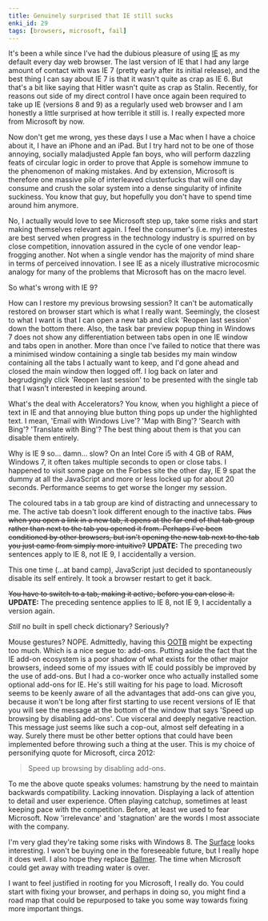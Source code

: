 ```yaml
---
title: Genuinely surprised that IE still sucks
enki_id: 29
tags: [browsers, microsoft, fail]
---
```

It's been a while since I've had the dubious pleasure of using [IE](http://en.wikipedia.org/wiki/Internet_Explorer) as my default every day web browser. The last version of IE that I had any large amount of contact with was IE 7 (pretty early after its initial release), and the best thing I can say about IE 7 is that it wasn't quite as crap as IE 6. But that's a bit like saying that Hitler wasn't quite as crap as Stalin. Recently, for reasons out side of my direct control I have once again been required to take up IE (versions 8 and 9) as a regularly used web browser and I am honestly a little surprised at how terrible it still is. I really expected more from Microsoft by now.<!--more-->

Now don't get me wrong, yes these days I use a Mac when I have a choice about it, I have an iPhone and an iPad. But I try hard not to be one of those annoying, socially maladjusted Apple fan boys, who will perform dazzling feats of circular logic in order to prove that Apple is somehow immune to the phenomenon of making mistakes. And by extension, Microsoft is therefore one massive pile of interleaved clusterfucks that will one day consume and crush the solar system into a dense singularity of infinite suckiness. You know that guy, but hopefully you don't have to spend time around him anymore.

No, I actually would love to see Microsoft step up, take some risks and start making themselves relevant again. I feel the consumer's (i.e. my) interestes are best served when progress in the technology industry is spurred on by close competition, innovation assured in the cycle of one vendor leap-frogging another. Not when a single vendor has the majority of mind share in terms of perceived innovation. I see IE as a nicely illustrative microcosmic analogy for many of the problems that Microsoft has on the macro level.

So what's wrong with IE 9?

How can I restore my previous browsing session? It can't be automatically restored on browser start which is what I really want. Seemingly, the closest to what I want is that I can open a new tab and click 'Reopen last session' down the bottom there. Also, the task bar preview popup thing in Windows 7 does not show any differentiation between tabs open in one IE window and tabs open in another. More than once I've failed to notice that there was a minimised window containing a single tab besides my main window containing all the tabs I actually want to keep, and I'd gone ahead and closed the main window then logged off. I log back on later and begrudgingly click 'Reopen last session' to be presented with the single tab that I wasn't interested in keeping around.

What's the deal with Accelerators? You know, when you highlight a piece of text in IE and that annoying blue button thing pops up under the highlighted text. I mean, 'Email with Windows Live'? 'Map with Bing'? 'Search with Bing'? 'Translate with Bing'? The best thing about them is that you can disable them entirely.

Why is IE 9 so... damn... slow? On an Intel Core i5 with 4 GB of RAM, Windows 7, it often takes multiple seconds to open or close tabs. I happened to visit some page on the Forbes site the other day, IE 9 spat the dummy at all the JavaScript and more or less locked up for about 20 seconds. Performance seems to get worse the longer my session.

The coloured tabs in a tab group are kind of distracting and unnecessary to me. The active tab doesn't look different enough to the inactive tabs. ~~Plus when you open a link in a new tab, it opens at the far end of that tab group rather than next to the tab you opened it from. Perhaps I've been conditioned by other browsers, but isn't opening the new tab next to the tab you just came from simply more intuitive?~~ **UPDATE:** The preceding two sentences apply to IE 8, not IE 9, I accidentally a version.

This one time (...at band camp), JavaScript just decided to spontaneously disable its self entirely. It took a browser restart to get it back.

~~You have to switch to a tab, making it active, before you can close it.~~ **UPDATE:** The preceding sentence applies to IE 8, not IE 9, I accidentally a version again.

*Still* no built in spell check dictionary? Seriously?

Mouse gestures? NOPE. Admittedly, having this [OOTB](http://en.wikipedia.org/wiki/Out_of_the_box) might be expecting too much. Which is a nice segue to: add-ons. Putting aside the fact that the IE add-on ecosystem is a poor shadow of what exists for the other major browsers, indeed some of my issues with IE could possibly be improved by the use of add-ons. But I had a co-worker once who actually installed some optional add-ons for IE. He's still waiting for his page to load. Microsoft seems to be keenly aware of all the advantages that add-ons can give you, because it won't be long after first starting to use recent versions of IE that you will see the message at the bottom of the window that says 'Speed up browsing by disabling add-ons'. Cue visceral and deeply negative reaction. This message just seems like such a cop-out, almost self defeating in a way. Surely there must be other better options that could have been implemented before throwing such a thing at the user. This is my choice of personifying quote for Microsoft, circa 2012:

> Speed up browsing by disabling add-ons.

To me the above quote speaks volumes: hamstrung by the need to maintain backwards compatibility. Lacking innovation. Displaying a lack of attention to detail and user experience. Often playing catchup, sometimes at least keeping pace with the competition. Before, at least we used to fear Microsoft. Now 'irrelevance' and 'stagnation' are the words I most associate with the company.

I'm very glad they're taking some risks with Windows 8. The [Surface](http://www.microsoft.com/surface/en/us/default.aspx) looks interesting. I won't be buying one in the foreseeable future, but I really hope it does well. I also hope they replace [Ballmer](http://i.imgur.com/Vg5fD.jpg). The time when Microsoft could get away with treading water is over.

I want to feel justified in rooting for you Microsoft, I really do. You could start with fixing your browser, and perhaps in doing so, you might find a road map that could be repurposed to take you some way towards fixing more important things.
